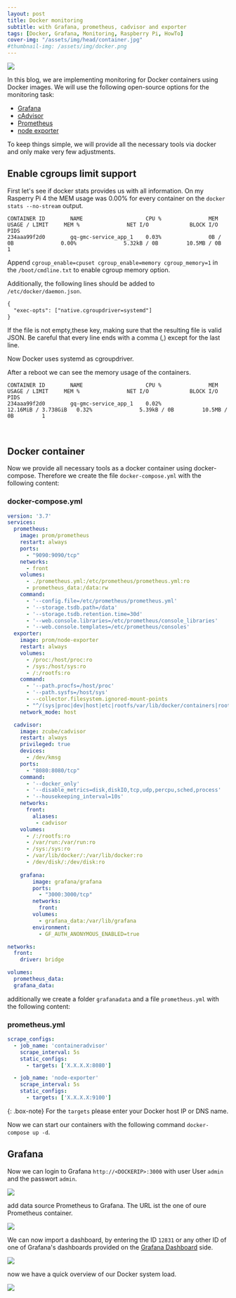 ```yaml
---
layout: post
title: Docker monitoring
subtitle: with Grafana, prometheus, cadvisor and exporter
tags: [Docker, Grafana, Monitoring, Raspberry Pi, HowTo]
cover-img: "/assets/img/head/container.jpg"
#thumbnail-img: /assets/img/docker.png
---
```


<img src="../img/posts/2020-08-15/overview.jpg">

In this blog, we are implementing monitoring for Docker containers using Docker images.
We will use the following open-source options for the monitoring task:

- [Grafana][grafana]
- [cAdvisor][cadvisor]
- [Prometheus][prometheus]
- [node exporter][node_exporter]

To keep things simple, we will provide all the necessary tools via docker and only make very few adjustments.

## Enable cgroups limit support

First let's see if docker stats provides us with all information.
On my Rasperry Pi 4 the MEM usage was 0.00% for every container on the `docker stats --no-stream` output.

```console
CONTAINER ID        NAME                    CPU %               MEM USAGE / LIMIT     MEM %               NET I/O             BLOCK I/O           PIDS
234aaa99f2d0        gq-gmc-service_app_1    0.03%               0B / 0B               0.00%               5.32kB / 0B         10.5MB / 0B         1
```

Append `cgroup_enable=cpuset cgroup_enable=memory cgroup_memory=1` in the `/boot/cmdline.txt` to enable cgroup memory option.

Additionally, the following lines should be added to `/etc/docker/daemon.json`.

```xml
{
  "exec-opts": ["native.cgroupdriver=systemd"]
}
```

If the file is not empty,these key, making sure that the resulting file is valid JSON. Be careful that every line ends with a comma (,) except for the last line.

Now Docker uses systemd as cgroupdriver.

After a reboot we can see the memory usage of the containers.

```console
CONTAINER ID        NAME                    CPU %               MEM USAGE / LIMIT     MEM %               NET I/O             BLOCK I/O           PIDS
234aaa99f2d0        gq-gmc-service_app_1    0.02%               12.16MiB / 3.738GiB   0.32%               5.39kB / 0B         10.5MB / 0B         1
```

<br/>

## Docker container

Now we provide all necessary tools as a docker container using docker-compose.
Therefore we create the file `docker-compose.yml` with the following content:

### docker-compose.yml

```yml
version: '3.7'
services:
  prometheus:
    image: prom/prometheus
    restart: always
    ports:
      - "9090:9090/tcp"
    networks:
      - front
    volumes:
      - ./prometheus.yml:/etc/prometheus/prometheus.yml:ro
      - prometheus_data:/data:rw
    command:
      - '--config.file=/etc/prometheus/prometheus.yml'
      - '--storage.tsdb.path=/data'
      - '--storage.tsdb.retention.time=30d'
      - '--web.console.libraries=/etc/prometheus/console_libraries'
      - '--web.console.templates=/etc/prometheus/consoles'
  exporter:
    image: prom/node-exporter
    restart: always
    volumes:
      - /proc:/host/proc:ro
      - /sys:/host/sys:ro
      - /:/rootfs:ro
    command:
      - '--path.procfs=/host/proc'
      - '--path.sysfs=/host/sys'
      - --collector.filesystem.ignored-mount-points
      - "^/(sys|proc|dev|host|etc|rootfs/var/lib/docker/containers|rootfs/var/lib/docker/overlay2|rootfs/run/docker/netns|rootfs/var/lib/docker/aufs)($$|/)"
    network_mode: host

  cadvisor:
    image: zcube/cadvisor
    restart: always
    privileged: true
    devices:
      - /dev/kmsg
    ports:
      - "8080:8080/tcp"
    command:
      - '--docker_only'
      - '--disable_metrics=disk,diskIO,tcp,udp,percpu,sched,process'
      - '--housekeeping_interval=10s'
    networks:
      front:
        aliases:
         - cadvisor
    volumes:
      - /:/rootfs:ro
      - /var/run:/var/run:ro
      - /sys:/sys:ro
      - /var/lib/docker/:/var/lib/docker:ro
      - /dev/disk/:/dev/disk:ro
      
    grafana:
        image: grafana/grafana
        ports:
          - "3000:3000/tcp"
        networks:
          front:
        volumes:
          - grafana_data:/var/lib/grafana
        environment:
          - GF_AUTH_ANONYMOUS_ENABLED=true

networks:
  front:
    driver: bridge

volumes:
  prometheus_data:
  grafana_data:
```

additionally we create a folder `grafanadata` and a file `prometheus.yml` with the following content:

### prometheus.yml

```yml
scrape_configs:
  - job_name: 'containeradvisor'
    scrape_interval: 5s
    static_configs:
      - targets: ['X.X.X.X:8080']

  - job_name: 'node-exporter'
    scrape_interval: 5s
    static_configs:
      - targets: ['X.X.X.X:9100']
```

{: .box-note}
For the `targets` please enter your Docker host IP or DNS name.

Now we can start our containers with the following command `docker-compose up -d`.

## Grafana

Now we can login to Grafana `http://<DOCKERIP>:3000` with user User `admin` and the passwort `admin`.

<img src="../img/posts/2020-08-15/grafana.jpg">

add data source Prometheus to Grafana. The URL ist the one of oure Prometheus container.

<img src="../img/posts/2020-08-15/grafana_prometheus.jpg">

We can now import a dashboard, by entering the ID `12831` or any other ID of one of Grafana's dashboards provided on the [Grafana Dashboard][grafana_dashboards] side.

<img src="../img/posts/2020-08-15/grafana_prometheus.jpg">

now we have a quick overview of our Docker system load. 

<img src="../img/posts/2020-08-15/monitoring.jpg">

[node_exporter]: https://github.com/prometheus/node_exporter
[grafana]: https://grafana.com
[grafana_dashboards]: https://grafana.com/grafana/dashboards
[cadvisor]: https://github.com/google/cadvisor
[prometheus]: https://prometheus.io/
